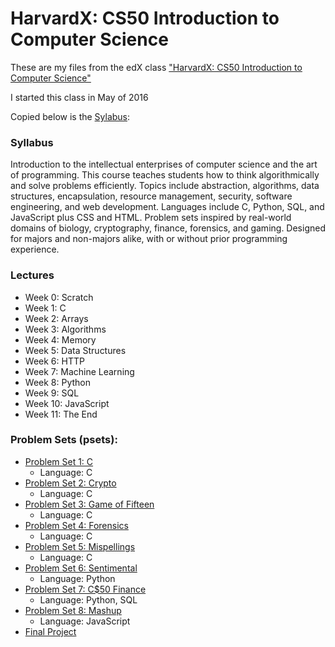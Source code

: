 # HarvardX: CS50 Introduction to Computer Science

These are my files from the edX class ["HarvardX: CS50 Introduction to Computer Science"](https://cs50.edx.org/)

I started this class in May of 2016

Copied below is the [Sylabus](http://docs.cs50.net/2017/x/syllabus.html):

### Syllabus

Introduction to the intellectual enterprises of computer science and the art of programming. This course teaches students how to think algorithmically and solve problems efficiently. Topics include abstraction, algorithms, data structures, encapsulation, resource management, security, software engineering, and web development. Languages include C, Python, SQL, and JavaScript plus CSS and HTML. Problem sets inspired by real-world domains of biology, cryptography, finance, forensics, and gaming. Designed for majors and non-majors alike, with or without prior programming experience.

### Lectures
- Week 0: Scratch
- Week 1: C
- Week 2: Arrays
- Week 3: Algorithms
- Week 4: Memory
- Week 5: Data Structures
- Week 6: HTTP
- Week 7: Machine Learning
- Week 8: Python
- Week 9: SQL
- Week 10: JavaScript
- Week 11: The End

### Problem Sets (psets):
- [Problem Set 1: C](http://docs.cs50.net/2017/x/psets/1/pset1.html)
  - Language: C
- [Problem Set 2: Crypto](http://docs.cs50.net/2017/x/psets/2/pset2.html)
  - Language: C
- [Problem Set 3: Game of Fifteen](http://docs.cs50.net/2017/x/psets/3/pset3.html)
  - Language: C
- [Problem Set 4: Forensics](http://docs.cs50.net/2017/x/psets/4/pset4.html)
  - Language: C
- [Problem Set 5: Mispellings](http://docs.cs50.net/2017/x/psets/5/pset5.html)
  - Language: C
- [Problem Set 6: Sentimental](http://docs.cs50.net/2017/x/psets/6/pset6.html)
  - Language: Python
- [Problem Set 7: C$50 Finance](http://docs.cs50.net/2017/x/psets/7/pset7.html)
  - Language: Python, SQL
- [Problem Set 8: Mashup](http://docs.cs50.net/2017/x/psets/8/pset8.html)
  - Language: JavaScript
- [Final Project](http://docs.cs50.net/2017/x/syllabus.html)
